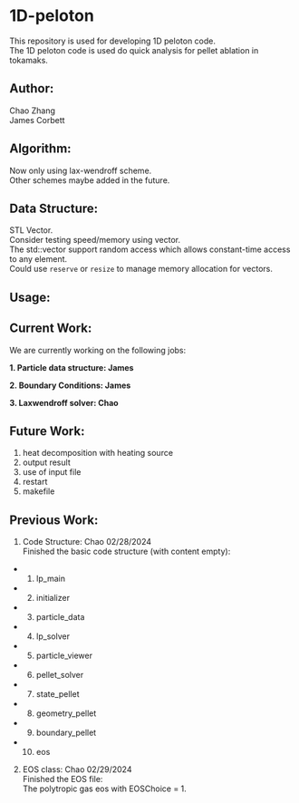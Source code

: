 # 1D-peloton

This repository is used for developing 1D peloton code.  
The 1D peloton code is used do quick analysis for pellet ablation in tokamaks.

## Author:

Chao Zhang   
James Corbett

## Algorithm:
Now only using lax-wendroff scheme.  
Other schemes maybe added in the future.

## Data Structure: 
STL Vector.  
Consider testing speed/memory using vector.  
The std::vector support random access which allows constant-time access to any element.  
Could use `reserve` or `resize` to manage memory allocation for vectors.

## Usage:

## Current Work:
We are currently working on the following jobs:  

**1. Particle data structure: James**

**2. Boundary Conditions: James**

**3. Laxwendroff solver: Chao**
## Future Work:
1. heat decomposition with heating source  
2. output result
3. use of input file
4. restart
5. makefile 

## Previous Work:
1. Code Structure: Chao  02/28/2024  
Finished the basic code structure (with content empty):
- 1. lp_main
- 2.  initializer  
- 3. particle_data   
- 4. lp_solver   
- 5. particle_viewer  
- 6. pellet_solver  
- 7. state_pellet  
- 8. geometry_pellet  
- 9. boundary_pellet
- 10. eos  

2. EOS class: Chao 02/29/2024  
Finished the EOS file:  
The polytropic gas eos with EOSChoice = 1.
